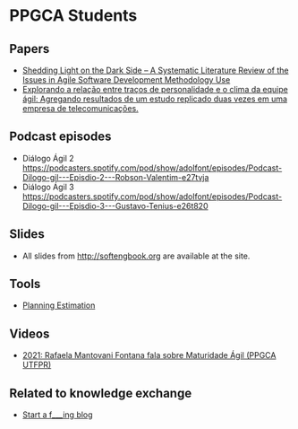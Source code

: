 # PPGCA Students

## Papers

- [Shedding Light on the Dark Side – A Systematic Literature Review of the Issues in Agile Software Development Methodology Use](https://www.sciencedirect.com/science/article/abs/pii/S0164121224000098?dgcid=raven_sd_aip_email)
- [Explorando a relação entre traços de personalidade e o clima da equipe ágil: Agregando resultados de um estudo replicado duas vezes em uma empresa de telecomunicações.](https://x.com/FronteirasES/status/1755626505051246657?s=20)

## Podcast episodes 

- Diálogo Ágil 2 https://podcasters.spotify.com/pod/show/adolfont/episodes/Podcast-Dilogo-gil---Episdio-2---Robson-Valentim-e27tvja
- Diálogo Ágil 3 https://podcasters.spotify.com/pod/show/adolfont/episodes/Podcast-Dilogo-gil---Episdio-3---Gustavo-Tenius-e26t820

## Slides
- All slides from http://softengbook.org are available at the site.


## Tools 

- [Planning Estimation](https://teamlead.tools/)

## Videos

- [2021: Rafaela Mantovani Fontana fala sobre Maturidade Ágil (PPGCA UTFPR)](https://www.youtube.com/watch?v=urG5C6zAfZs)

## Related to knowledge exchange

- [Start a f___ing blog](https://startafuckingblog.com/)


